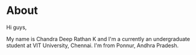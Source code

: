 # About

Hi guys,

My name is Chandra Deep Rathan K and I'm a currently an undergraduate student at VIT University, Chennai. I'm from Ponnur, Andhra Pradesh.

